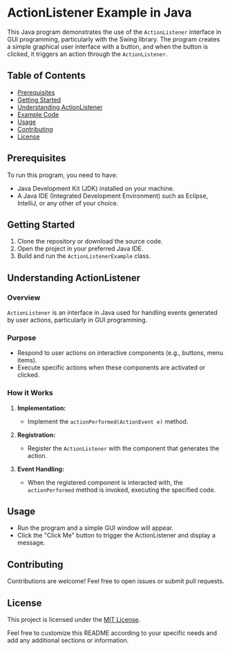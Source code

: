 # ActionListener Example in Java
This Java program demonstrates the use of the `ActionListener` interface in GUI programming, particularly with the Swing library. The program creates a simple graphical user interface with a button, and when the button is clicked, it triggers an action through the `ActionListener`.

## Table of Contents

- [Prerequisites](#prerequisites)
- [Getting Started](#getting-started)
- [Understanding ActionListener](#understanding-actionlistener)
- [Example Code](#example-code)
- [Usage](#usage)
- [Contributing](#contributing)
- [License](#license)

## Prerequisites

To run this program, you need to have:

- Java Development Kit (JDK) installed on your machine.
- A Java IDE (Integrated Development Environment) such as Eclipse, IntelliJ, or any other of your choice.

## Getting Started

1. Clone the repository or download the source code.
2. Open the project in your preferred Java IDE.
3. Build and run the `ActionListenerExample` class.

## Understanding ActionListener

### Overview

`ActionListener` is an interface in Java used for handling events generated by user actions, particularly in GUI programming.

### Purpose

- Respond to user actions on interactive components (e.g., buttons, menu items).
- Execute specific actions when these components are activated or clicked.

### How it Works

1. **Implementation:**
   - Implement the `actionPerformed(ActionEvent e)` method.

2. **Registration:**
   - Register the `ActionListener` with the component that generates the action.



3. **Event Handling:**
   - When the registered component is interacted with, the `actionPerformed` method is invoked, executing the specified code.

## Usage

- Run the program and a simple GUI window will appear.
- Click the "Click Me" button to trigger the ActionListener and display a message.

## Contributing

Contributions are welcome! Feel free to open issues or submit pull requests.

## License

This project is licensed under the [MIT License](LICENSE).



Feel free to customize this README according to your specific needs and add any additional sections or information.
